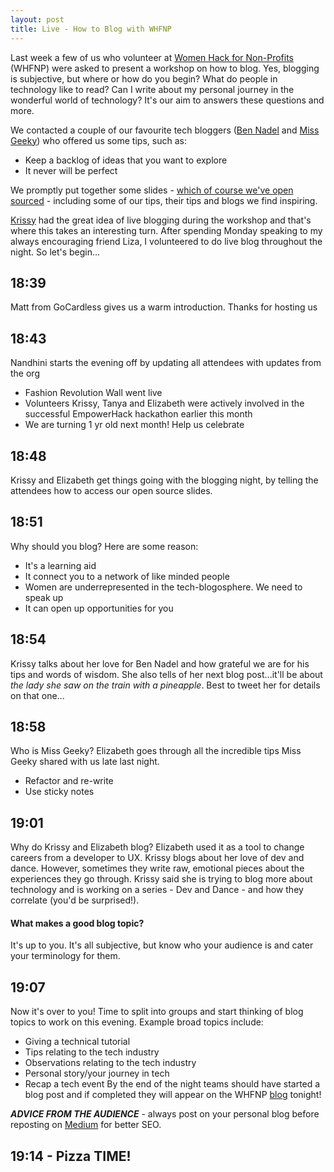```yaml
---
layout: post
title: Live - How to Blog with WHFNP
---
```

Last week a few of us who volunteer at [Women Hack for Non-Profits](http://www.womenhackfornonprofits.com/) (WHFNP) were asked to present a workshop on how to blog. Yes, blogging is subjective, but where or how do you begin? What do people in technology like to read? Can I write about my personal journey in the wonderful world of technology? It's our aim to answers these questions and more.

We contacted a couple of our favourite tech bloggers ([Ben Nadel](http://www.bennadel.com) and [Miss Geeky](https://missgeeky.com/)) who offered us some tips, such as:

- Keep a backlog of ideas that you want to explore
- It never will be perfect

We promptly put together some slides - [which of course we've open sourced](http://bit.ly/whfnp-blogging) - including some of our tips, their tips and blogs we find inspiring.

[Krissy](https://medium.com/@krissygoround) had the great idea of live blogging during the workshop and that's where this takes an interesting turn. After spending Monday speaking to my always encouraging friend Liza, I volunteered to do live blog throughout the night. So let's begin...

## 18:39
Matt from GoCardless gives us a warm introduction. Thanks for hosting us

## 18:43
Nandhini starts the evening off by updating all attendees with updates from the org
- Fashion Revolution Wall went live
- Volunteers Krissy, Tanya and Elizabeth were actively involved in the successful EmpowerHack hackathon earlier this month
- We are turning 1 yr old next month! Help us celebrate

## 18:48
Krissy and Elizabeth get things going with the blogging night, by telling the attendees how to access our open source slides.

## 18:51
Why should you blog? Here are some reason:
- It's a learning aid
- It connect you to a network of like minded people
- Women are underrepresented in the tech-blogosphere. We need to speak up
- It can open up opportunities for you

## 18:54
Krissy talks about her love for Ben Nadel and how grateful we are for his tips and words of wisdom. She also tells of her next blog post...it'll be about _the lady she saw on the train with a pineapple_. Best to tweet her for details on that one...

## 18:58
Who is Miss Geeky? Elizabeth goes through all the incredible tips Miss Geeky shared with us late last night.
- Refactor and re-write
- Use sticky notes

## 19:01
Why do Krissy and Elizabeth blog? Elizabeth used it as a tool to change careers from a developer to UX. Krissy blogs about her love of dev and dance. However, sometimes they write raw, emotional pieces about the experiences they go through. Krissy said she is trying to blog more about technology and is working on a series - Dev and Dance - and how they correlate (you'd be surprised!).

#### What makes a good blog topic?
It's up to you. It's all subjective, but know who your audience is and cater your terminology for them.

## 19:07
Now it's over to you! Time to split into groups and start thinking of blog topics to work on this evening. Example broad topics include:
- Giving a technical tutorial
- Tips relating to the tech industry
- Observations relating to the tech industry
- Personal story/your journey in tech
- Recap a tech event
By the end of the night teams should have started a blog post and if completed they will appear on the WHFNP [blog](https:blog.womenhackfornonprofits.com) tonight!

***ADVICE FROM THE AUDIENCE*** - always post on your personal blog before reposting on [Medium](https://medium.com/) for better SEO.

## 19:14 - Pizza TIME!

